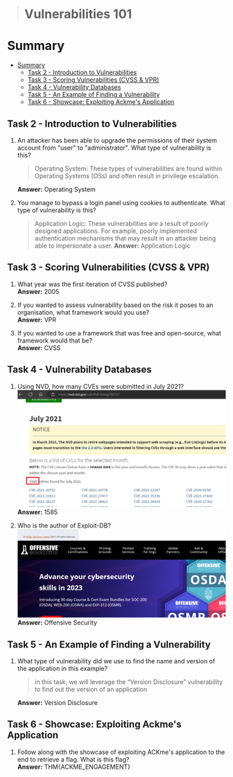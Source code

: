 > # Vulnerabilities 101

# Summary
<!-- TOC -->

- [Summary](#summary)
    - [Task 2 - Introduction to Vulnerabilities](#task-2---introduction-to-vulnerabilities)
    - [Task 3 - Scoring Vulnerabilities (CVSS & VPR)](#task-3---scoring-vulnerabilities-cvss--vpr)
    - [Task 4 - Vulnerability Databases](#task-4---vulnerability-databases)
    - [Task 5 - An Example of Finding a Vulnerability](#task-5---an-example-of-finding-a-vulnerability)
    - [Task 6 - Showcase: Exploiting Ackme's Application](#task-6---showcase-exploiting-ackmes-application)

<!-- /TOC -->

## Task 2 - Introduction to Vulnerabilities
1. An attacker has been able to upgrade the permissions of their system account from "user" to "administrator". What type of vulnerability is this?<br>
    > Operating System: These types of vulnerabilities are found within Operating Systems (OSs) and often result in privilege escalation.

    **Answer:** Operating System

1. You manage to bypass a login panel using cookies to authenticate. What type of vulnerability is this?<br>
    > Application Logic: These vulnerabilities are a result of poorly designed applications. For example, poorly implemented authentication mechanisms that may result in an attacker being able to impersonate a user.
    **Answer:** Application Logic


## Task 3 - Scoring Vulnerabilities (CVSS & VPR)
1. What year was the first iteration of CVSS published?<br>
    **Answer:** 2005

1. If you wanted to assess vulnerability based on the risk it poses to an organisation, what framework would you use?<br>
    **Answer:** VPR

1. If you wanted to use a framework that was free and open-source, what framework would that be?<br>
    **Answer:** CVSS

## Task 4 - Vulnerability Databases
1. Using NVD, how many CVEs were submitted in July 2021?<br>
    ![](images/1.png)<br>
    **Answer:** 1585

1. Who is the author of Exploit-DB?<br>
    ![](images/2.png)<br>
    **Answer:** Offensive Security

## Task 5 - An Example of Finding a Vulnerability
1. What type of vulnerability did we use to find the name and version of the application in this example?<br>
    > in this task, we will leverage the “Version Disclosure” vulnerability to find out the version of an application

    **Answer:** Version Disclosure

## Task 6 - Showcase: Exploiting Ackme's Application
1. Follow along with the showcase of exploiting ACKme's application to the end to retrieve a flag. What is this flag?<br>
    **Answer:** THM{ACKME_ENGAGEMENT}

